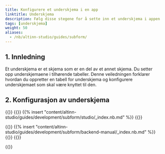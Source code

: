 ```yaml
---
title: Konfigurere et underskjema i en app
linktitle: Underskjema
description: Følg disse stegene for å sette inn et underskjema i appen din.
tags: [underskjema]
weight: 50
aliases:
  - /nb/altinn-studio/guides/subform/
---
```


## 1. Innledning

Et underskjema er et skjema som er en del av et annet skjema.
Du setter opp underskjemaene i tilhørende tabeller. Denne veiledningen forklarer hvordan du oppretter en tabell for underskjema og konfigurere underskjemaet som skal være knyttet til den.

## 2. Konfigurasjon av underskjema

{{<content-version-selector classes="border-box">}}
{{<content-version-container version-label="Altinn Studio Designer">}}
{{% insert "content/altinn-studio/guides/development/subform/studio/_index.nb.md" %}}
{{</content-version-container>}}

{{<content-version-container version-label="Manuelt oppsett">}}
{{% insert "content/altinn-studio/guides/development/subform/backend-manual/_index.nb.md" %}}
{{</content-version-container>}}
{{</content-version-selector>}}

{{<children />}}
